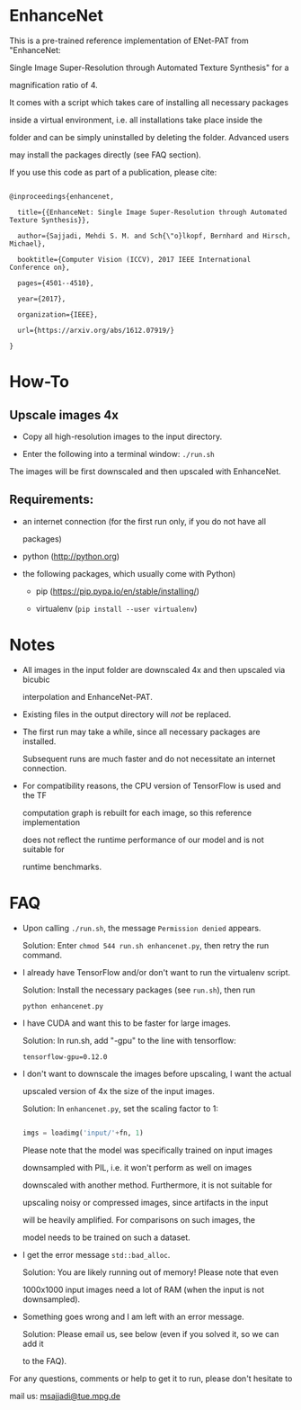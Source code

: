 # EnhanceNet

This is a pre-trained reference implementation of ENet-PAT from "EnhanceNet:
Single Image Super-Resolution through Automated Texture Synthesis" for a
magnification ratio of 4.

It comes with a script which takes care of installing all necessary packages
inside a virtual environment, i.e. all installations take place inside the
folder and can be simply uninstalled by deleting the folder. Advanced users
may install the packages directly (see FAQ section).

If you use this code as part of a publication, please cite:

```
@inproceedings{enhancenet,
  title={{EnhanceNet: Single Image Super-Resolution through Automated Texture Synthesis}},
  author={Sajjadi, Mehdi S. M. and Sch{\"o}lkopf, Bernhard and Hirsch, Michael},
  booktitle={Computer Vision (ICCV), 2017 IEEE International Conference on},
  pages={4501--4510},
  year={2017},
  organization={IEEE},
  url={https://arxiv.org/abs/1612.07919/}
}
```

# How-To

## Upscale images 4x
  - Copy all high-resolution images to the input directory.
  - Enter the following into a terminal window: `./run.sh`

The images will be first downscaled and then upscaled with EnhanceNet.

## Requirements:
  - an internet connection (for the first run only, if you do not have all
    packages)
  - python (<http://python.org>)
  - the following packages, which usually come with Python)
      - pip (<https://pip.pypa.io/en/stable/installing/>)
      - virtualenv (`pip install --user virtualenv`)

# Notes

- All images in the input folder are downscaled 4x and then upscaled via bicubic
  interpolation and EnhanceNet-PAT.

- Existing files in the output directory will *not* be replaced.

- The first run may take a while, since all necessary packages are installed.
  Subsequent runs are much faster and do not necessitate an internet connection.

- For compatibility reasons, the CPU version of TensorFlow is used and the TF
  computation graph is rebuilt for each image, so this reference implementation
  does not reflect the runtime performance of our model and is not suitable for
  runtime benchmarks.

# FAQ

- Upon calling `./run.sh`, the message `Permission denied` appears.

  Solution: Enter `chmod 544 run.sh enhancenet.py`, then retry the run command.

- I already have TensorFlow and/or don't want to run the virtualenv script.

  Solution: Install the necessary packages (see `run.sh`), then run
  `python enhancenet.py`

- I have CUDA and want this to be faster for large images.

  Solution: In run.sh, add "-gpu" to the line with tensorflow:
  `tensorflow-gpu=0.12.0`

- I don't want to downscale the images before upscaling, I want the actual
  upscaled version of 4x the size of the input images.

  Solution: In `enhancenet.py`, set the scaling factor to 1:
  ```python
  imgs = loadimg('input/'+fn, 1)
  ```

  Please note that the model was specifically trained on input images
  downsampled with PIL, i.e. it won't perform as well on images
  downscaled with another method. Furthermore, it is not suitable for
  upscaling noisy or compressed images, since artifacts in the input
  will be heavily amplified. For comparisons on such images, the
  model needs to be trained on such a dataset.

- I get the error message `std::bad_alloc`.

  Solution: You are likely running out of memory! Please note that even
  1000x1000 input images need a lot of RAM (when the input is not downsampled).

- Something goes wrong and I am left with an error message.

  Solution: Please email us, see below (even if you solved it, so we can add it
  to the FAQ).

For any questions, comments or help to get it to run, please don't hesitate to
mail us: <msajjadi@tue.mpg.de>
